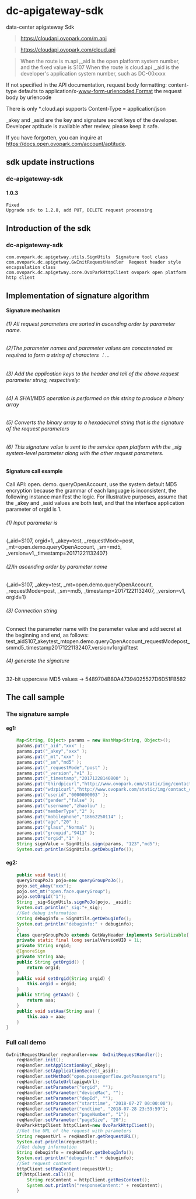 # dc-apigateway-sdk
data-center apigateway Sdk
>https://cloudapi.ovopark.com/m.api

>https://cloudapi.ovopark.com/cloud.api

>When the route is m.api ,_aid is the open platform system number, and the fixed value is S107
>When the route is cloud.api ,_aid is the developer's application system number, such as DC-00xxxx

If not specified in the API documentation, request body formatting: content-type defaults to application/x-www-form-urlencoded.Format the request body by urlencode

There is only *.cloud.api supports Content-Type = application/json

 _akey and _asid are the key and signature secret keys of the developer. Developer aptitude is available after review, please keep it safe. 

If you have forgotten, you can inquire at https://docs.open.ovopark.com/account/aptitude.
## sdk update instructions

### dc-apigateway-sdk


#### 1.0.3
	Fixed
	Upgrade sdk to 1.2.8, add PUT, DELETE request processing 

##  Introduction of the sdk
### dc-apigateway-sdk
    com.ovopark.dc.apigetway.utils.SignUtils  Signature tool class
    com.ovopark.dc.apigetway.GwInitRequestHandler  Request header style encapsulation class
    com.ovopark.dc.apigetway.core.OvoParkHttpClient ovopark open platform http client


##  Implementation of signature algorithm
#### Signature mechanism 

###### (1)  All request parameters are sorted in ascending order by parameter name.
###### (2)The parameter names and parameter values are concatenated as required to form a string of characters ：<paramName1><paramValue1><paramName2><paramValue2>…
###### (3) Add the application keys to the header and tail of the above request parameter string, respectively: <secret><Request parameter string><secret>
###### (4) A SHA1/MD5 operation is performed on this string to produce a binary array
###### (5) Converts the binary array to a hexadecimal string that is the signature of the request parameters
###### (6) This signature value is sent to the service open platform with the _sig system-level parameter along with the other request parameters.

#### Signature call example

Call API: open. demo. queryOpenAccount, use the system default MD5 encryption because the grammar of each language is inconsistent, the following instance manifest the logic. For illustrative purposes, assume that the _akey and _asid values are both test, and that the interface application parameter of orgid is 1.
###### (1) Input parameter is
 {_aid=S107, orgid=1, _akey=test, _requestMode=post, _mt=open.demo.queryOpenAccount, _sm=md5, _version=v1,_timestamp=20171221132407}
###### (2)In ascending order by parameter name
{_aid=S107, _akey=test, _mt=open.demo.queryOpenAccount, _requestMode=post, _sm=md5, _timestamp=20171221132407, _version=v1, orgid=1}
###### (3) Connection string
Connect the parameter name with the parameter value and add secret at the beginning and end, as follows:  test_aidS107_akeytest_mtopen.demo.queryOpenAccount_requestModepost_smmd5_timestamp20171221132407_versionv1orgid1test
###### (4) generate the signature
32-bit uppercase MD5 values -> 5489704B80A47394025527D6D51FB582
## The call sample
### The signature sample
#### eg1:
```java
	Map<String, Object> params = new HashMap<String, Object>();
	params.put("_aid","xxx" );
	params.put("_akey","xxx" );
	params.put("_mt","xxx" );
	params.put("_sm","md5" );
	params.put("_requestMode","post" );
	params.put("_version","v1" );
	params.put("_timestamp","20171228140800" );
	params.put("thirdpicurl","http://www.ovopark.com/static/img/contact_company_member_00.923069c.jpg" );
	params.put("wdzpicurl","http://www.ovopark.com/static/img/contact_company_member_00.923069c.jpg" );
	params.put("userid","0000000003" );
	params.put("gender","false" );
	params.put("username","zhaoliu" );
	params.put("memberType","2" );
	params.put("mobilephone","18662250114" );
	params.put("age","20" );
	params.put("glass","Normal" );
	params.put("groupid","9413" );
	params.put("orgid","1" );
	String signValue = SignUtils.sign(params, "123","md5");
	System.out.println(SignUtils.getDebugInfo());
```
#### eg2:
```java
	public void test(){
	queryGroupPoJo pojo=new queryGroupPoJo();
	pojo.set_akey("xxx");
	pojo.set_mt("open.face.queryGroup");
	pojo.setOrgid("1");
	String _sig=SignUtils.signPoJo(pojo, _asid);
	System.out.println("_sig:"+_sig);
	//Get debug information
	String debuginfo = SignUtils.getDebugInfo();
	System.out.println("debuginfo:" + debuginfo);
	}
	class queryGroupPoJo extends GetWayHeader implements Serializable{
	private static final long serialVersionUID = 1L;
	private String orgid;
	@IgnoreSign
	private String aaa;
	public String getOrgid() {
		return orgid;
	}
	public void setOrgid(String orgid) {
		this.orgid = orgid;
	}
	public String getAaa() {
		return aaa;
	}
	public void setAaa(String aaa) {
		this.aaa = aaa;
	}
}
```
### Full call demo
```java
GwInitRequestHandler reqHandler=new  GwInitRequestHandler(); 
	reqHandler.init();
	reqHandler.setApplicationKey(_akey);
	reqHandler.setApplicationSecret(_asid);
	reqHandler.setMethod("open.passengerflow.getPassengers");
	reqHandler.setGateUrl(apigwUrl);
	reqHandler.setParameter("orgid", "");
	reqHandler.setParameter("deviceMac", "");
	reqHandler.setParameter("depId", "");
	reqHandler.setParameter("starttime", "2018-07-27 00:00:00");
	reqHandler.setParameter("endtime", "2018-07-28 23:59:59");
	reqHandler.setParameter("pageNumber", "1");
	reqHandler.setParameter("pageSize", "20");
	OvoParkHttpClient httpClient=new OvoParkHttpClient();
	//Get the URL of the request with parameters
	String requestUrl = reqHandler.getRequestURL();
	System.out.println(requestUrl);
	//Get debug information
	String debuginfo = reqHandler.getDebugInfo();
	System.out.println("debuginfo:" + debuginfo);
	//Set request content
	httpClient.setReqContent(requestUrl);
	if(httpClient.call()){
		String resContent = httpClient.getResContent();
		System.out.println("responseContent:" + resContent);
	}
```


